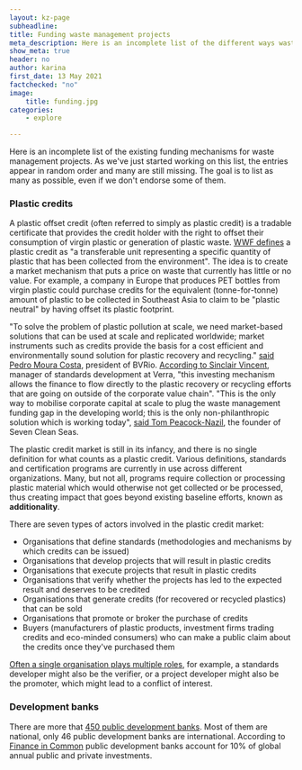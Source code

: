 ```yaml
---
layout: kz-page
subheadline:
title: Funding waste management projects
meta_description: Here is an incomplete list of the different ways waste management projects can be funded. As we've just started working on this list, the entries appear in random order and many are still missing. The goal is to list as many existing funding mechanisms as possible, even if we don't endorse some of them.
show_meta: true
header: no
author: karina
first_date: 13 May 2021
factchecked: "no"
image:
    title: funding.jpg
categories:
    - explore

---
```


Here is an incomplete list of the existing funding mechanisms for waste management projects. 
As we've just started working on this list, the entries appear in random order and many are still missing.
The goal is to list as many as possible, even if we don't endorse some of them.


### <a name="plastic-credits"></a> Plastic credits

A plastic offset credit (often referred to simply as plastic credit) is a tradable certificate that provides the credit holder with the right to offset their consumption of virgin plastic or generation of plastic waste.
[WWF defines][1] a plastic credit as "a transferable unit representing a specific quantity of plastic that has been collected from the environment".
The idea is to create a market mechanism that puts a price on waste that currently has little or no value.
For example, a company in Europe that produces PET bottles from virgin plastic could purchase credits for the equivalent (tonne-for-tonne) amount of plastic to be collected in Southeast Asia to claim to be "plastic neutral" by having offset its plastic footprint.

"To solve the problem of plastic pollution at scale, we need market-based solutions that can be used at scale and replicated worldwide; market instruments such as credits provide the basis for a cost efficient and environmentally sound solution for plastic recovery and recycling." [said Pedro Moura Costa][2], president of BVRio.
[According to Sinclair Vincent][3], manager of standards development at Verra, "this investing mechanism allows the finance to flow directly to the plastic recovery or recycling efforts that are going on outside of the corporate value chain". "This is the only way to mobilise corporate capital at scale to plug the waste management funding gap in the developing world; this is the only non-philanthropic solution which is working today", [said Tom Peacock-Nazil][4], the founder of Seven Clean Seas.

The plastic credit market is still in its infancy, and there is no single definition for what counts as a plastic credit. 
Various definitions, standards and certification programs are currently in use across different organizations.
Many, but not all, programs require collection or processing plastic material which would otherwise not get collected or be processed, thus creating impact that goes beyond existing baseline efforts, known as **additionality**.

There are seven types of actors involved in the plastic credit market: 
* Organisations that define standards (methodologies and mechanisms by which credits can be issued)
* Organisations that develop projects that will result in plastic credits
* Organisations that execute projects that result in plastic credits
* Organisations that verify whether the projects has led to the expected result and deserves to be credited
* Organisations that generate credits (for recovered or recycled plastics) that can be sold
* Organisations that promote or broker the purchase of credits
* Buyers (manufacturers of plastic products, investment firms trading credits and eco-minded consumers) who can make a public claim about the credits once they've purchased them

[Often a single organisation plays multiple roles][5], for example, a standards developer might also be the verifier, or a project developer might also be the promoter, which might lead to a conflict of interest.


### <a name="development-banks"></a> Development banks

There are more that [450 public development banks][6].
Most of them are national, only 46 public development banks are international. 
According to [Finance in Common][7] public development banks account for 10% of global annual public and private investments.




[1]: https://c402277.ssl.cf1.rackcdn.com/publications/1429/files/original/newWWF_Position_on_Plastic_Crediting_and_Plastic_Neutrality_.pdf?1611957221
[2]: https://www.southpole.com/news/new-plastic-waste-initiative-3r
[3]: https://www.wastedive.com/news/plastic-waste-reduction-standard-verra-epr/582950/
[4]: https://www.eco-business.com/news/whats-wrong-with-plastic-credit-and-offset-schemes/
[5]: https://d5f869f1-4310-4939-88bb-9d398556b445.filesusr.com/ugd/77554d_eff5a760596a456a9e565ec52bc687ba.pdf
[6]: https://afdshiny.shinyapps.io/developmentbanksdatabase/
[7]: https://financeincommon.org/